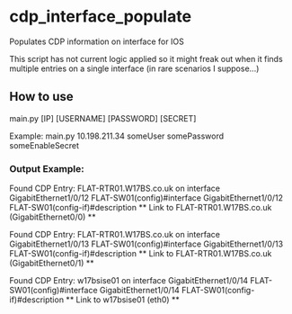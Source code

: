 # cdp_interface_populate
Populates CDP information on interface for IOS

This script has not current logic applied so it might freak out when it finds multiple entries on a single interface (in rare scenarios I suppose...)

## How to use

main.py [IP] [USERNAME] [PASSWORD] [SECRET]

Example:
main.py 10.198.211.34 someUser somePassword someEnableSecret

### Output Example:

Found CDP Entry: FLAT-RTR01.W17BS.co.uk on interface GigabitEthernet1/0/12
FLAT-SW01(config)#interface GigabitEthernet1/0/12
FLAT-SW01(config-if)#description ** Link to FLAT-RTR01.W17BS.co.uk (GigabitEthernet0/0) **

Found CDP Entry: FLAT-RTR01.W17BS.co.uk on interface GigabitEthernet1/0/13
FLAT-SW01(config)#interface GigabitEthernet1/0/13
FLAT-SW01(config-if)#description ** Link to FLAT-RTR01.W17BS.co.uk (GigabitEthernet0/1) **

Found CDP Entry: w17bsise01 on interface GigabitEthernet1/0/14
FLAT-SW01(config)#interface GigabitEthernet1/0/14
FLAT-SW01(config-if)#description ** Link to w17bsise01 (eth0) **
